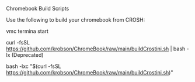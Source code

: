 Chromebook Build Scripts

Use the following to build your chromebook from CROSH:

  vmc termina start
  
  curl -fsSL https://github.com/krobson/ChromeBook/raw/main/buildCrostini.sh | bash -lx (Deprecated)
  
  bash -lxc "$(curl -fsSL https://github.com/krobson/ChromeBook/raw/main/buildCrostini.sh)"
